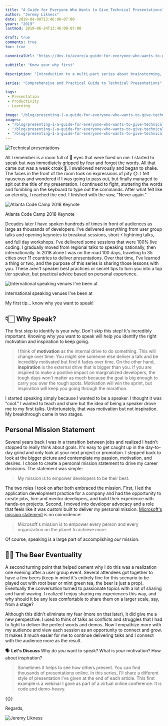 ```yaml
---
title: "A Guide for Everyone Who Wants to Give Technical Presentations"
author: "Jeremy Likness"
date: 2019-04-08T13:46:00-07:00
years: "2019"
lastmod: 2019-06-24T13:46:00-07:00

draft: true
comments: true
toc: true

canonicalUrl: "https://dev.to/azure/a-guide-for-everyone-who-wants-to-give-technical-presentations-53bo"

subtitle: "Know your why first"

description: "Introduction to a multi-part series about brainstorming, submitting for, building, practicing, delivering, and following up on technical presentations."

series: "Comprehensive and Practical Guide to Technical Presentations"

tags:
 - Presentation 
 - Productivity
 - Learning

image: "/blog/presenting-1-a-guide-for-everyone-who-wants-to-give-technical-presentations/images/technicalpresentationshero.jpg" 
images:
 - "/blog/presenting-1-a-guide-for-everyone-who-wants-to-give-technical-presentations/images/technicalpresentationshero.jpg"
 - "/blog/presenting-1-a-guide-for-everyone-who-wants-to-give-technical-presentations/images/atlantacodecamp.jpg" 
 - "/blog/presenting-1-a-guide-for-everyone-who-wants-to-give-technical-presentations/images/internationalspeakingvenues.jpg" 
---
```


![Technical presentations](/blog/presenting-1-a-guide-for-everyone-who-wants-to-give-technical-presentations/images/technicalpresentationshero.jpg)

All I remember is a room full of 👀 eyes that were fixed on me. I started to speak but was immediately gripped by fear and forgot the words. All that came out was a weak croak 🐸. I swallowed nervously and began to shake. The faces in the front of the room took on expressions of pity 😞. I felt nauseous and wondered if I was going to pass out, but finally managed to spit out the title of my presentation. I continued to fight, stuttering the words and fumbling on the keyboard to type out the commands. After what felt like an eternity, I reached the end. I finished with the vow, "Never again."

![Atlanta Code Camp 2018 Keynote](/blog/presenting-1-a-guide-for-everyone-who-wants-to-give-technical-presentations/images/atlantacodecamp.jpg)
<figcaption>Atlanta Code Camp 2018 Keynote</figcaption>

Decades later I have spoken hundreds of times in front of audiences as large as thousands of developers. I've delivered everything from user group talks and opening keynotes to breakout sessions, short ⚡ lightning talks, and full day workshops. I've delivered some sessions that were 100% live coding. I gradually moved from regional talks to speaking nationally, then internationally. In 2018 alone I was on the road 100 days, traveling to 35 cities over 11 countries to deliver presentations. Over that time, I've learned a thing or two, and the purpose of this series is sharing those lessons with you. These aren't speaker best practices or secret tips to turn you into a top tier speaker, but practical advice based on personal experience.

![International speaking venues I've been at](/blog/presenting-1-a-guide-for-everyone-who-wants-to-give-technical-presentations/images/internationalspeakingvenues.jpg)
<figcaption>International speaking venues I've been at</figcaption>

My first tip... know why you want to speak!

## 👇🏻 Why Speak?

The first step to identify is your _why_. Don't skip this step! It's incredibly important. Knowing why you want to speak will help you identify the right motivation and inspiration to keep going.

> I think of **motivation** as the internal drive to do something. This will change over time. You might see someone else deliver a talk and be incredibly motivated but find it fades over time. On the other hand, **inspiration** is the external drive that is bigger than you. If you are inspired to make a positive impact on marginalized developers, the tough days won't matter as much because the goal is big enough to carry you over the rough spots. Motivation will win the sprint, but inspiration will keep you going through the marathon.

I started speaking simply because I wanted to be a speaker. I thought it was "cool." I wanted to teach and share but the idea of being a speaker drove me to my first talks. Unfortunately, that was motivation but not inspiration. My breakthrough came in two stages.

## Personal Mission Statement

Several years back I was in a transition between jobs and realized I hadn't stopped to really think about goals. It's easy to get caught up in the day-to-day grind and only look at your next project or promotion. I stepped back to look at the bigger picture and contemplate my passion, motivation, and desires. I chose to create a personal mission statement to drive my career decisions. The statement was simple:

> My mission is to empower developers to be their best.

The two roles I took on after both embraced the mission. First, I led the application development practice for a company and had the opportunity to create jobs, hire and mentor developers, and build their experience with hands-on projects. Second, I moved into developer advocacy and a role that feels like it was custom built to deliver my personal mission. [Microsoft's mission statement](https://jlik.me/gdf) is no coincidence:

> Microsoft's mission is to empower every person and every organization on the planet to achieve more.

Of course, speaking is a large part of accomplishing _our_ mission.

## 🍺🍻 The Beer Eventuality

A second turning point that helped cement why I do this was a realization one evening after a user group event. Several attendees got together to have a few beers (keep in mind it's entirely fine for this scenario to be played out with root beer or mint green tea, the beer is just a prop). Eventually the conversation turned to passionate topics with a lot of sharing and hand-waving. I realized I enjoy sharing my experiences this way, and why should it be any less comfortable to share them on a larger scale, say, from a stage?

Although this didn't eliminate my fear (more on that later), it did give me a new perspective. I used to think of talks as conflicts and struggles that I had to fight to deliver the perfect words and demos. Now I empathize more with my audience and view each session as an opportunity to connect and grow. It makes it much easier for me to continue delivering talks and I connect with the audience more as the result.

🗣 **Let's Discuss** Why do _you_ want to speak? What is _your_ motivation? How about inspiration?

> Sometimes it helps to see how others present. You can find thousands of presentations online. In this series, I'll share a different style of presentation I've given at the end of each article. This first example is a webinar I gave as part of a virtual online conference. It is code and demo-heavy.

{{<youtube edr6iwUuyWc>}}

Regards,

![Jeremy Likness](/images/jeremylikness.gif)
